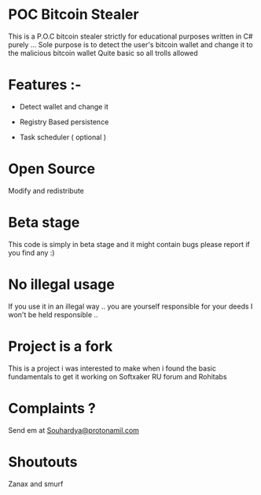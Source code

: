 # POC Bitcoin Stealer

This is a P.O.C bitcoin stealer strictly for educational purposes written in C# purely ... 
Sole purpose is to detect the user's bitcoin wallet and change it to the malicious bitcoin wallet
Quite basic so all trolls allowed

# Features :- 

* Detect wallet and change it 

* Registry Based persistence 

* Task scheduler ( optional ) 


# Open Source 

Modify and redistribute 

# Beta stage 

This code is simply in beta stage and it might contain bugs please report if you find any :) 

# No illegal usage

If you use it in an illegal way .. you are yourself responsible for your deeds I won't be held responsible ..


# Project is a fork 

This is a project i was interested to make when i found the basic fundamentals to get it working on Softxaker RU forum and Rohitabs

# Complaints ? 

Send em at Souhardya@protonamil.com

# Shoutouts 

Zanax and smurf
